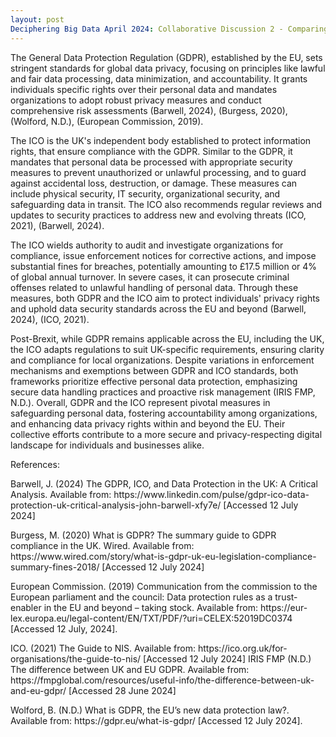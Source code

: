 ```yaml
---
layout: post
Deciphering Big Data April 2024: Collaborative Discussion 2 - Comparing Compliance Laws
---
```


<p> The General Data Protection Regulation (GDPR), established by the EU, sets stringent standards for global data privacy, focusing on principles like lawful and fair data processing, data minimization, and accountability. It grants individuals specific rights over their personal data and mandates organizations to adopt robust privacy measures and conduct comprehensive risk assessments (Barwell, 2024), (Burgess, 2020), (Wolford, N.D.), (European Commission, 2019).
</p>
<p>
The ICO is the UK's independent body established to protect information rights, that ensure compliance with the GDPR. Similar to the GDPR, it mandates that personal data be processed with appropriate security measures to prevent unauthorized or unlawful processing, and to guard against accidental loss, destruction, or damage. These measures can include physical security, IT security, organizational security, and safeguarding data in transit. The ICO also recommends regular reviews and updates to security practices to address new and evolving threats (ICO, 2021), (Barwell, 2024).
  </p>
<p>
The ICO wields authority to audit and investigate organizations for compliance, issue enforcement notices for corrective actions, and impose substantial fines for breaches, potentially amounting to £17.5 million or 4% of global annual turnover. In severe cases, it can prosecute criminal offenses related to unlawful handling of personal data. Through these measures, both GDPR and the ICO aim to protect individuals' privacy rights and uphold data security standards across the EU and beyond (Barwell, 2024), (ICO, 2021).
  </p>
<p>
Post-Brexit, while GDPR remains applicable across the EU, including the UK, the ICO adapts regulations to suit UK-specific requirements, ensuring clarity and compliance for local organizations. Despite variations in enforcement mechanisms and exemptions between GDPR and ICO standards, both frameworks prioritize effective personal data protection, emphasizing secure data handling practices and proactive risk management (IRIS FMP, N.D.).
Overall, GDPR and the ICO represent pivotal measures in safeguarding personal data, fostering accountability among organizations, and enhancing data privacy rights within and beyond the EU. Their collective efforts contribute to a more secure and privacy-respecting digital landscape for individuals and businesses alike.
</p>
<p>
References:
  </p>
<p>
Barwell, J. (2024) The GDPR, ICO, and Data Protection in the UK: A Critical Analysis. Available from: https://www.linkedin.com/pulse/gdpr-ico-data-protection-uk-critical-analysis-john-barwell-xfy7e/ [Accessed 12 July 2024]
  </p>
<p>
Burgess, M. (2020) What is GDPR? The summary guide to GDPR compliance in the UK. Wired. Available from: https://www.wired.com/story/what-is-gdpr-uk-eu-legislation-compliance-summary-fines-2018/  [Accessed 12 July 2024]
  </p>
<p>
European Commission. (2019) Communication from the commission to the European parliament and the council: Data protection rules as a trust-enabler in the EU and beyond – taking stock. Available from: https://eur-lex.europa.eu/legal-content/EN/TXT/PDF/?uri=CELEX:52019DC0374 [Accessed 12 July, 2024].
  </p>
<p>
ICO. (2021) The Guide to NIS. Available from: https://ico.org.uk/for-organisations/the-guide-to-nis/ [Accessed 12 July 2024]
IRIS FMP (N.D.) The difference between UK and EU GDPR. Available from: https://fmpglobal.com/resources/useful-info/the-difference-between-uk-and-eu-gdpr/ [Accessed 28 June 2024]
  </p>
<p>
Wolford, B. (N.D.) What is GDPR, the EU’s new data protection law?. Available from: https://gdpr.eu/what-is-gdpr/ [Accessed 12 July 2024].
</p>
